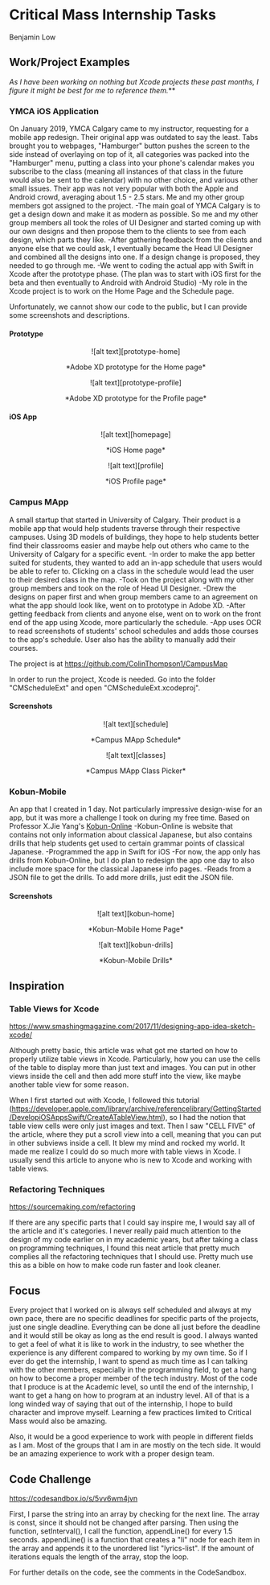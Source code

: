 # Critical Mass Internship Tasks

Benjamin Low

## Work/Project Examples

_As I have been working on nothing but Xcode projects these past months, I figure it might be best for me to reference them._**

### YMCA iOS Application

On January 2019, YMCA Calgary came to my instructor, requesting for a mobile app redesign. Their original app was outdated to say the least. Tabs brought you to webpages, "Hamburger" button pushes the screen to the side instead of overlaying on top of it, all categories was packed into the "Hamburger" menu, putting a class into your phone's calendar makes you subscribe to the class (meaning all instances of that class in the future would also be sent to the calendar) with no other choice, and various other small issues. Their app was not very popular with both the Apple and Android crowd, averaging about 1.5 - 2.5 stars. Me and my other group members got assigned to the project.
-The main goal of YMCA Calgary is to get a design down and make it as modern as possible. So me and my other group members all took the roles of UI Designer and started coming up with our own designs and then propose them to the clients to see from each design, which parts they like.
-After gathering feedback from the clients and anyone else that we could ask, I eventually became the Head UI Designer and combined all the designs into one. If a design change is proposed, they needed to go through me.
-We went to coding the actual app with Swift in Xcode after the prototype phase. (The plan was to start with iOS first for the beta and then eventually to Android with Android Studio)
-My role in the Xcode project is to work on the Home Page and the Schedule page. 

Unfortunately, we cannot show our code to the public, but I can provide some screenshots and descriptions.

#### Prototype

<p align="center">![alt text][prototype-home]</p>
<p align="center">*Adobe XD prototype for the Home page*</p>

<p align="center">![alt text][prototype-profile]</p>
<p align="center">*Adobe XD prototype for the Profile page*</p>

#### iOS App

<p align="center">![alt text][homepage]</p>
<p align="center">*iOS Home page*</p>

<p align="center">![alt text][profile]</p>
<p align="center">*iOS Profile page*</p>

### Campus MApp

A small startup that started in University of Calgary. Their product is a mobile app that would help students traverse through their respective campuses. Using 3D models of buildings, they hope to help students better find their classrooms easier and maybe help out others who came to the University of Calgary for a specific event.
-In order to make the app better suited for students, they wanted to add an in-app schedule that users would be able to refer to. Clicking on a class in the schedule would lead the user to their desired class in the map.
-Took on the project along with my other group members and took on the role of Head UI Designer.
-Drew the designs on paper first and when group members came to an agreement on what the app should look like, went on to prototype in Adobe XD.
-After getting feedback from clients and anyone else, went on to work on the front end of the app using Xcode, more particularly the schedule.
-App uses OCR to read screenshots of students' school schedules and adds those courses to the app's schedule. User also has the ability to manually add their courses.

The project is at https://github.com/ColinThompson1/CampusMap

In order to run the project, Xcode is needed. Go into the folder "CMScheduleExt" and open "CMScheduleExt.xcodeproj".

#### Screenshots

<p align="center">![alt text][schedule]</p>
<p align="center">*Campus MApp Schedule*</p>

<p align="center">![alt text][classes]</p>
<p align="center">*Campus MApp Class Picker*</p>

### Kobun-Mobile

An app that I created in 1 day. Not particularly impressive design-wise for an app, but it was more a challenge I took on during my free time. Based on Professor X.Jie Yang's [Kobun-Online](https://people.ucalgary.ca/~xyang/kobun/kobun.html)
-Kobun-Online is website that contains not only information about classical Japanese, but also contains drills that help students get used to certain grammar points of classical Japanese.
-Programmed the app in Swift for iOS
-For now, the app only has drills from Kobun-Online, but I do plan to redesign the app one day to also include more space for the classical Japanese info pages.
-Reads from a JSON file to get the drills. To add more drills, just edit the JSON file.

#### Screenshots

<p align="center">![alt text][kobun-home]</p>
<p align="center">*Kobun-Mobile Home Page*</p>

<p align="center">![alt text][kobun-drills]</p>
<p align="center">*Kobun-Mobile Drills*</p>

## Inspiration

### Table Views for Xcode

https://www.smashingmagazine.com/2017/11/designing-app-idea-sketch-xcode/

Although pretty basic, this article was what got me started on how to properly utilize table views in Xcode. Particularly, how you can use the cells of the table to display more than just text and images. You can put in other views inside the cell and then add more stuff into the view, like maybe another table view for some reason.

When I first started out with Xcode, I followed this tutorial (https://developer.apple.com/library/archive/referencelibrary/GettingStarted/DevelopiOSAppsSwift/CreateATableView.html), so I had the notion that table view cells were only just images and text. Then I saw "CELL FIVE" of the article, where they put a scroll view into a cell, meaning that you can put in other subviews inside a cell. It blew my mind and rocked my world. It made me realize I could do so much more with table views in Xcode. I usually send this article to anyone who is new to Xcode and working with table views.

### Refactoring Techniques

https://sourcemaking.com/refactoring

If there are any specific parts that I could say inspire me, I would say all of the article and it's categories. I never really paid much attention to the design of my code earlier on in my academic years, but after taking a class on programming techniques, I found this neat article that pretty much complies all the refactoring techniques that I should use. Pretty much use this as a bible on how to make code run faster and look cleaner. 

## Focus

Every project that I worked on is always self scheduled and always at my own pace, there are no specific deadlines for specific parts of the projects, just one single deadline. Everything can be done all just before the deadline and it would still be okay as long as the end result is good. I always wanted to get a feel of what it is like to work in the industry, to see whether the experience is any different compared to working by my own time. So if I ever do get the internship, I want to spend as much time as I can talking with the other members, especially in the programming field, to get a hang on how to become a proper member of the tech industry. Most of the code that I produce is at the Academic level, so until the end of the internship, I want to get a hang on how to program at an industry level. All of that is a long winded way of saying that out of the internship, I hope to build character and improve myself. Learning a few practices limited to Critical Mass would also be amazing.

Also, it would be a good experience to work with people in different fields as I am. Most of the groups that I am in are mostly on the tech side. It would be an amazing experience to work with a proper design team.

## Code Challenge

https://codesandbox.io/s/5vv6wm4jvn

First, I parse the string into an array by checking for the next line. The array is const, since it should not be changed after parsing. Then using the function, setInterval(), I call the function, appendLine() for every 1.5 seconds. appendLine() is a function that creates a "li" node for each item in the array and appends it to the unordered list "lyrics-list". If the amount of iterations equals the length of the array, stop the loop.

For further details on the code, see the comments in the CodeSandbox.


[prototype-home]:
[prototype-profile]:
[homepage]:
[profile]:
[schedule]:
[classes]:
[kobun-home]:
[kobun-drills]:
